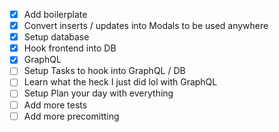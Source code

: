 - [x] Add boilerplate
- [x] Convert inserts / updates into Modals to be used anywhere
- [x] Setup database
- [x] Hook frontend into DB
- [x] GraphQL
- [ ] Setup Tasks to hook into GraphQL / DB
- [ ] Learn what the heck I just did lol with GraphQL
- [ ] Setup Plan your day with everything
- [ ] Add more tests
- [ ] Add more precomitting